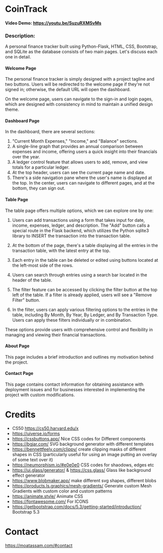 # CoinTrack
#### Video Demo:  <https://youtu.be/SuzuRXMSvMs>
### Description:
A personal finance tracker built using Python-Flask, HTML, CSS, Bootstrap, and SQLite as the database consists of two main pages. Let's discuss each one in detail.
#### Welcome Page
The personal finance tracker is simply designed with a project tagline and two buttons. Users will be redirected to the welcome page if they're not signed in; otherwise, the default URL will open the dashboard.

On the welcome page, users can navigate to the sign-in and login pages, which are designed with consistency in mind to maintain a unified design theme.
#### Dashboard Page
In the dashboard, there are several sections:

1. "Current Month Expenses," "Income," and "Balance" sections.
2. A single-line graph that provides an annual comparison between expenses and income, offering users a quick insight into their financials over the year.
3. A ledger control feature that allows users to add, remove, and view totals for a particular ledger.
4. At the top header, users can see the current page name and date.
5. There's a side navigation pane where the user's name is displayed at the top. In the center, users can navigate to different pages, and at the bottom, they can sign out.
#### Table Page
The table page offers multiple options, which we can explore one by one:

1. Users can add transactions using a form that takes input for date, income, expenses, ledger, and description. The "Add" button calls a special route in the Flask backend, which utilizes the Python sqlite3 library to INSERT the transaction into the transaction table.

2. At the bottom of the page, there's a table displaying all the entries in the transaction table, with the latest entry at the top.

3. Each entry in the table can be deleted or edited using buttons located at the left-most side of the rows.

4. Users can search through entries using a search bar located in the header of the table.

5. The filter feature can be accessed by clicking the filter button at the top left of the table. If a filter is already applied, users will see a "Remove Filter" button.

6. In the filter, users can apply various filtering options to the entries in the table, including By Month, By Year, By Ledger, and By Transaction Type. Users can apply these filters individually or in combination.

These options provide users with comprehensive control and flexibility in managing and viewing their financial transactions.

#### About Page
This page includes a brief introduction and outlines my motivation behind the project.

#### Contact Page
This page contains contact information for obtaining assistance with deployment issues and for businesses interested in implementing the project with custom modifications.

 # Credits
- CS50 https://cs50.harvard.edu/x
- https://uiverse.io/forms
- https://cssbuttons.app/ Nice CSS codes for Different components
- https://bgjar.com/ SVG background generator with different templates
- https://bennettfeely.com/clippy/  create clipping masks of different shapes in CSS (particularly useful for using an image putting an overlay of some text over it)
- https://neumorphism.io/#e0e0e0 CSS codes for shaodows, edges etc
- https://ui.glass/generator/  & https://css.glass/ Glass like background effect generator
- https://www.blobmaker.app/ make different svg shapes, different blobs
- https://products.ls.graphics/mesh-gradients/ Generate custom Mesh Gradients with custom color and custom patterns
- https://animate.style/ Animate CSS
- https://fontawesome.com/ For ICONS
- https://getbootstrap.com/docs/5.3/getting-started/introduction/ Bootstrap 5.3
# Contact
https://moatassam.com/#contact
